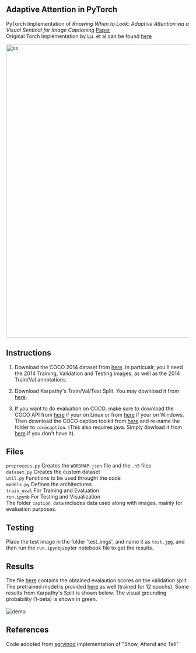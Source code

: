 ## Adaptive Attention in PyTorch

PyTorch Implementation of *Knowing When to Look: Adaptive Attention via a Visual Sentinal for Image Captioning* [Paper](https://arxiv.org/abs/1612.01887)<br/>
 Original Torch Implementation by Lu. et al can be found [here](https://github.com/jiasenlu/AdaptiveAttention)
 
 <img width="802" alt="ss" src="https://user-images.githubusercontent.com/30661597/62519932-15e14700-b85f-11e9-88e8-9f3a36993723.png">

## Instructions
1. Download the COCO 2014 dataset from [here](http://cocodataset.org/#download). In particualr, you'll need the 2014 Training, Validation and Testing images, as well as the 2014 Train/Val annotations.

2. Download Karpathy's Train/Val/Test Split. You may download it from [here](http://cs.stanford.edu/people/karpathy/deepimagesent/caption_datasets.zip).<br/>

3. If you want to do evaluation on COCO, make sure to download the COCO API from [here](https://github.com/cocodataset/cocoapi) if your on Linux or from [here](https://github.com/philferriere/cocoapi) if your on Windows. Then download the COCO caption toolkit from [here](https://github.com/tylin/coco-caption) and re-name the folder to `cococaption`. (This also requires java. Simply dowload it from [here](https://www.java.com/en/download/) if you don't have it). 

## Files
`preprocess.py` Creates the `WORDMAP.json` file and the `.h5` files <br/>
`dataset.py` Creates the custom dataset<br/>
`util.py` Functions to be used throught the code<br/>
`models.py` Defines the architectures<br/> 
`train_eval` For Training and Evaluation<br/> 
`run.ipynb` For Testing and Visualization<br/>
The folder `caption data` includes data used along with images, mainly for evaluation purposes.

## Testing
Place the test image in the folder 'test_imgs', and name it as `test.jpg`, and then run the `run.ipynb`jupyter notebook file to get the results. 

## Results
The file [here](https://drive.google.com/open?id=1TYZ2qfZz7CvsR3UTPw66FIHKmdwcQ6H5) contains the obtained evalaution scores on the validation split. The pretrained model is provided [here](https://drive.google.com/open?id=1ThXtsi_Z0NVHnuyIB0eYqHbrLoqyyaPw) as well (trained for 12 epochs). 
Some results from Karpathy's Split is shown below. The visual grounding probability (1-beta) is shown in green. <br/> <br/>
![demo](https://user-images.githubusercontent.com/30661597/74641885-01d2b680-51ad-11ea-9850-473ee2759c77.png)



## References
Code adopted from [sgrvinod](https://github.com/sgrvinod/a-PyTorch-Tutorial-to-Image-Captioning) implementation of "Show, Attend and Tell"<br/>
